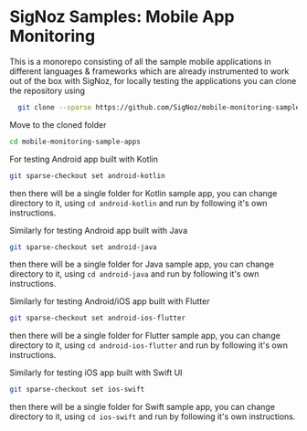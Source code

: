 # SigNoz Samples: Mobile App Monitoring 

This is a monorepo consisting of all the sample mobile applications in different languages & frameworks which are already instrumented to work out of the box with SigNoz, for locally testing the applications you can clone the repository using 

```bash
  git clone --sparse https://github.com/SigNoz/mobile-monitoring-sample-apps.git
```

Move to the cloned folder

```bash
cd mobile-monitoring-sample-apps
```

For testing Android app built with Kotlin

```bash
git sparse-checkout set android-kotlin
```

then there will be a single folder for Kotlin sample app, you can change directory to it, using ```cd android-kotlin```
and run by following it's own instructions.

Similarly for testing Android app built with Java

```bash
git sparse-checkout set android-java
```

then there will be a single folder for Java sample app, you can change directory to it, using ```cd android-java```
and run by following it's own instructions.

Similarly for testing Android/iOS app built with Flutter

```bash
git sparse-checkout set android-ios-flutter
```

then there will be a single folder for Flutter sample app, you can change directory to it, using ```cd android-ios-flutter```
and run by following it's own instructions.

Similarly for testing iOS app built with Swift UI

```bash
git sparse-checkout set ios-swift
```

then there will be a single folder for Swift sample app, you can change directory to it, using ```cd ios-swift```
and run by following it's own instructions.

